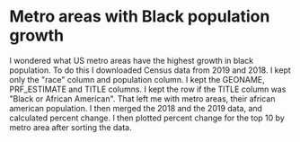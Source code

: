 # Metro areas with Black population growth
I wondered what US metro areas have the highest growth in black population. To do this I downloaded Census data from 2019 and 2018. I kept only the "race" column and population column. I kept the GEONAME, PRF_ESTIMATE and TITLE columns. I kept the row if the TITLE column was "Black or African American". That left me with metro areas, their african american population. I then merged the 2018 and the 2019 data, and calculated percent change. I then plotted percent change for the top 10 by metro area after sorting the data. 




